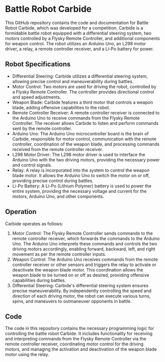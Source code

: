 # Battle Robot Carbide

This GitHub repository contains the code and documentation for Battle Robot Carbide, which was developed for a competition. Carbide is a formidable battle robot equipped with a differential steering system, two motors controlled by a Flysky Remote Controller, and additional components for weapon control. The robot utilizes an Arduino Uno, an L298 motor driver, a relay, a remote controller receiver, and a Li-Po battery for power.

## Robot Specifications

- Differential Steering: Carbide utilizes a differential steering system, allowing precise control and maneuverability during battles.
- Motor Control: Two motors are used for driving the robot, controlled by a Flysky Remote Controller. The controller provides directional control and speed adjustments.
- Weapon Blade: Carbide features a third motor that controls a weapon blade, adding offensive capabilities to the robot.
- Remote Controller Receiver: A remote controller receiver is connected to the Arduino Uno to receive commands from the Flysky Remote Controller. The receiver allows Carbide to listen and perform commands sent by the remote controller.
- Arduino Uno: The Arduino Uno microcontroller board is the brain of Carbide, responsible for motor control, communication with the remote controller, coordination of the weapon blade, and processing commands received from the remote controller receiver.
- L298 Motor Driver: The L298 motor driver is used to interface the Arduino Uno with the two driving motors, providing the necessary power and control signals.
- Relay: A relay is incorporated into the system to control the weapon blade motor. It allows the Arduino Uno to switch the motor on or off, providing precise control during battles.
- Li-Po Battery: A Li-Po (Lithium Polymer) battery is used to power the entire system, providing the necessary voltage and current for the motors, Arduino Uno, and other components.

## Operation

Carbide operates as follows:

1. Motor Control: The Flysky Remote Controller sends commands to the remote controller receiver, which forwards the commands to the Arduino Uno. The Arduino Uno interprets these commands and controls the two driving motors accordingly, enabling forward, backward, left, and right movement as per the remote controller inputs.
2. Weapon Control: The Arduino Uno receives commands from the remote controller receiver or other sensors and triggers the relay to activate or deactivate the weapon blade motor. This coordination allows the weapon blade to be turned on or off as desired, providing offensive capabilities during battles.
3. Differential Steering: Carbide's differential steering system ensures precise maneuverability. By independently controlling the speed and direction of each driving motor, the robot can execute various turns, spins, and maneuvers to outmaneuver opponents in battle.

## Code

The code in this repository contains the necessary programming logic for controlling the battle robot Carbide. It includes functionality for receiving and interpreting commands from the Flysky Remote Controller via the remote controller receiver, coordinating motor control for the driving motors, and managing the activation and deactivation of the weapon blade motor using the relay.

